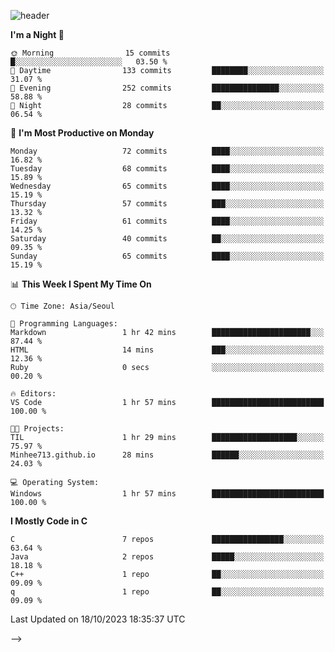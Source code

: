 
![header](https://capsule-render.vercel.app/api?type=slice&color=323C73&height=100&section=header&text=Embedded%20Software%20Developer&fontSize=50&animation=twinkling&fontColor=D5C2EE)
<!--![header](https://capsule-render.vercel.app/api?type=slice&color=323C73&height=100&section=header&text=Hi!%20I'm%20Min-hee&fontSize=90&animation=twinkling&fontColor=D5C2EE) -->

<!--START_SECTION:waka-->
**I'm a Night 🦉** 

```text
🌞 Morning                15 commits          █░░░░░░░░░░░░░░░░░░░░░░░░   03.50 % 
🌆 Daytime                133 commits         ████████░░░░░░░░░░░░░░░░░   31.07 % 
🌃 Evening                252 commits         ███████████████░░░░░░░░░░   58.88 % 
🌙 Night                  28 commits          ██░░░░░░░░░░░░░░░░░░░░░░░   06.54 % 
```
📅 **I'm Most Productive on Monday** 

```text
Monday                   72 commits          ████░░░░░░░░░░░░░░░░░░░░░   16.82 % 
Tuesday                  68 commits          ████░░░░░░░░░░░░░░░░░░░░░   15.89 % 
Wednesday                65 commits          ████░░░░░░░░░░░░░░░░░░░░░   15.19 % 
Thursday                 57 commits          ███░░░░░░░░░░░░░░░░░░░░░░   13.32 % 
Friday                   61 commits          ████░░░░░░░░░░░░░░░░░░░░░   14.25 % 
Saturday                 40 commits          ██░░░░░░░░░░░░░░░░░░░░░░░   09.35 % 
Sunday                   65 commits          ████░░░░░░░░░░░░░░░░░░░░░   15.19 % 
```


📊 **This Week I Spent My Time On** 

```text
🕑︎ Time Zone: Asia/Seoul

💬 Programming Languages: 
Markdown                 1 hr 42 mins        ██████████████████████░░░   87.44 % 
HTML                     14 mins             ███░░░░░░░░░░░░░░░░░░░░░░   12.36 % 
Ruby                     0 secs              ░░░░░░░░░░░░░░░░░░░░░░░░░   00.20 % 

🔥 Editors: 
VS Code                  1 hr 57 mins        █████████████████████████   100.00 % 

🐱‍💻 Projects: 
TIL                      1 hr 29 mins        ███████████████████░░░░░░   75.97 % 
Minhee713.github.io      28 mins             ██████░░░░░░░░░░░░░░░░░░░   24.03 % 

💻 Operating System: 
Windows                  1 hr 57 mins        █████████████████████████   100.00 % 
```

**I Mostly Code in C** 

```text
C                        7 repos             ████████████████░░░░░░░░░   63.64 % 
Java                     2 repos             █████░░░░░░░░░░░░░░░░░░░░   18.18 % 
C++                      1 repo              ██░░░░░░░░░░░░░░░░░░░░░░░   09.09 % 
q                        1 repo              ██░░░░░░░░░░░░░░░░░░░░░░░   09.09 % 
```




 Last Updated on 18/10/2023 18:35:37 UTC
<!--END_SECTION:waka-->
-->










<!-- 깃허브 프로필 스탯 오류 https://80000coding.oopy.io/c4235590-9033-49b3-943c-f8b6c1bfbc36 --!>

 <!--
**Minhee713/Minhee713** is a ✨ _special_ ✨ repository because its `README.md` (this file) appears on your GitHub profile.

Here are some ideas to get you started:

- 🔭 I’m currently working on ...
- 🌱 I’m currently learning ...
- 👯 I’m looking to collaborate on ...
- 🤔 I’m looking for help with ...
- 💬 Ask me about ...
- 📫 How to reach me: ...
- 😄 Pronouns: ...
- ⚡ Fun fact: ...
-->
